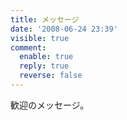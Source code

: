 ```yaml
---
title: メッセージ
date: '2008-06-24 23:39'
visible: true
comment:
  enable: true
  reply: true
  reverse: false
---
```

歓迎のメッセージ。

